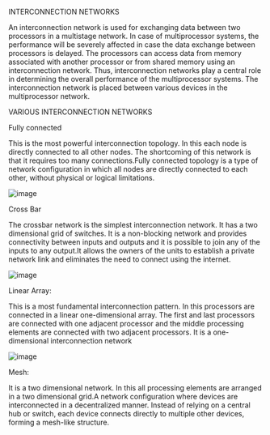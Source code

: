 INTERCONNECTION NETWORKS 

An interconnection network is used for exchanging data between two processors in a multistage network. In case of multiprocessor systems, the performance will be severely affected in case the data exchange between processors is delayed. 
The processors can access data from memory associated with another processor or from shared memory using an interconnection network. 
Thus, interconnection networks play a central role in determining the overall performance of the multiprocessor systems. The interconnection network is placed between various devices in the multiprocessor network.

VARIOUS INTERCONNECTION NETWORKS

Fully connected

This is the most powerful interconnection topology. In this each node is directly connected to all other nodes.
The shortcoming of this network is that it requires too many connections.Fully connected topology is a type of network configuration in which all nodes are directly connected to each other, without physical or logical limitations.
      
![image](https://github.com/karthiyayini-r/INTERCONNECTION-NETWORK/assets/168261634/003457ac-e082-4ff1-b5f3-4e0b4daba8bf)

Cross Bar

The crossbar network is the simplest interconnection network. It has a two dimensional grid of switches. 
It is a non-blocking network and provides connectivity between inputs and outputs and it is possible to join any of the inputs to any output.It allows the owners of the units to establish a private network link and eliminates the need to connect using the internet.

![image](https://github.com/karthiyayini-r/INTERCONNECTION-NETWORK/assets/168261634/02fa22b6-2dbc-4b24-950f-f8de5ede6e46)

Linear Array:

This is a most fundamental interconnection pattern. In this processors are connected in a linear one-dimensional array. The first and last processors are connected with one adjacent processor and the middle processing elements are connected with two adjacent processors. It is a one-dimensional interconnection network

![image](https://github.com/karthiyayini-r/INTERCONNECTION-NETWORK/assets/168261634/55a02857-2811-4296-b861-562fa52e80ac)

Mesh:

It is a two dimensional network. In this all processing elements are arranged in a two dimensional grid.A network configuration where devices are interconnected in a decentralized manner. Instead of relying on a central hub or switch, each device connects directly to multiple other devices, forming a mesh-like structure.






